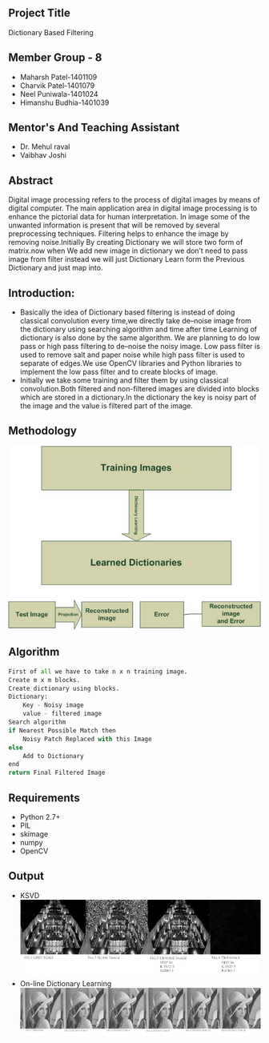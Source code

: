 
## Project Title
Dictionary Based Filtering

## Member Group - 8
- Maharsh Patel-1401109
- Charvik Patel-1401079
- Neel Puniwala-1401024
- Himanshu Budhia-1401039

## Mentor's And Teaching Assistant
- Dr. Mehul raval
- Vaibhav Joshi 


## Abstract
Digital image processing refers to the process of
digital images by means of digital computer. The main application
area in digital image processing is to enhance the pictorial data
for human interpretation. In image some of the unwanted information
is present that will be removed by several preprocessing
techniques. Filtering helps to enhance the image by removing
noise.Initially By creating Dictionary we will store two form of
matrix.now when We add new image in dictionary we don’t need
to pass image from filter instead we will just Dictionary Learn
form the Previous Dictionary and just map into.

## Introduction:
- Basically the idea of Dictionary based filtering is instead of doing classical convolution every time,we directly take de–noise image from the dictionary using searching algorithm and time after time Learning of dictionary is also done by the same algorithm. We are planning to do low pass or high pass filtering to de–noise the noisy image. Low pass filter is used to remove salt and paper noise while high pass filter is used to separate of edges.We use OpenCV libraries and Python libraries to implement the low pass filter and to create blocks of image.
- Initially we take some training and filter them by using classical convolution.Both filtered and non-filtered images are divided into blocks which are stored in a dictionary.In the dictionary the key is noisy part of the image and the value is filtered part of the image.


## Methodology
![Output](https://github.com/Charvik2020/Dictionary-based-filtering/blob/master/Report/Midterm%20Report/2.jpg)

## Algorithm
```python
First of all we have to take n x n training image.
Create m x m blocks.
Create dictionary using blocks.
Dictionary:
	Key - Noisy image
	value - filtered image
Search algorithm
if Nearest Possible Match then
	Noisy Patch Replaced with this Image
else
	Add to Dictionary
end
return Final Filtered Image
```


## Requirements
- Python 2.7+
- PIL
- skimage
- numpy
- OpenCV

## Output
- KSVD
![Output](https://github.com/Charvik2020/Dictionary-based-filtering/blob/master/output/KSVD.jpg)
- On-line Dictionary Learning
![Output](https://github.com/Charvik2020/Dictionary-based-filtering/blob/master/output/OnlineDictionaryLearning.jpg)






